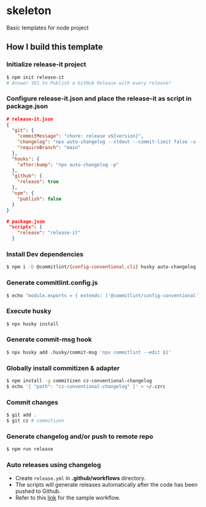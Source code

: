 # skeleton
Basic templates for node project

## How I build this template

### Initialize release-it project
```bash
$ npm init release-it
# Answer YES to Publish a GitHub Release with every release?
```

### Configure release-it.json and place the release-it as script in package.json
```json
# release-it.json
{
  "git": {
    "commitMessage": "chore: release v${version}",
    "changelog": "npx auto-changelog --stdout --commit-limit false -u --template https://raw.githubusercontent.com/release-it/release-it/master/templates/changelog-compact.hbs",
    "requireBranch": "main"
  },
  "hooks": {
    "after:bump": "npx auto-changelog -p"
  },
  "github": {
    "release": true
  },
  "npm": {
    "publish": false
  }
}
```

```json
# package.json
 "scripts": {
    "release": "release-it"
  }

```

### Install Dev dependencies
```bash
$ npm i -D @commitlint/{config-conventional,cli} husky auto-changelog
```

### Generate commitlint.config.js
```bash
$ echo "module.exports = { extends: ['@commitlint/config-conventional'] };" > commitlint.config.js
```

### Execute husky
```bash
$ npx husky install
```

### Generate commit-msg hook
```bash
$ npx husky add .husky/commit-msg 'npx commitlint --edit $1'
```

### Globally install commitizen & adapter
```bash
$ npm install -g commitizen cz-conventional-changelog
$ echo '{ "path": "cz-conventional-changelog" }' > ~/.czrc
```

### Commit changes
```bash
$ git add . 
$ git cz # commitizen
```

### Generate changelog and/or push to remote repo
```bash
$ npm run release
```

### Auto releases using changelog
- Create `release.yml` in __.github/workflows__ directory.
- The scripts will generate releases automatically after the code has been pushed to Github.
- Refer to this [link](https://github.com/marketplace/actions/release-with-changelog#commit-template) for the sample workflow.
